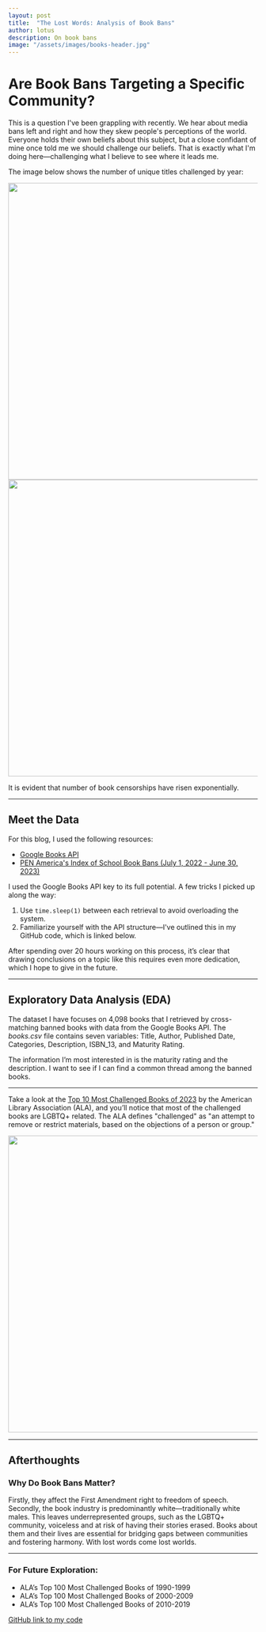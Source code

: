 ```yaml
---
layout: post
title:  "The Lost Words: Analysis of Book Bans"
author: lotus
description: On book bans   
image: "/assets/images/books-header.jpg"
---
```

# Are Book Bans Targeting a Specific Community?  
This is a question I've been grappling with recently. We hear about media bans left and right and how they skew people's perceptions of the world. Everyone holds their own beliefs about this subject, but a close confidant of mine once told me we should challenge our beliefs. That is exactly what I'm doing here—challenging what I believe to see where it leads me.

The image below shows the number of unique titles challenged by year: 

<img src="{{site.url}}/{{site.baseurl}}/assets/images/censorship-on-the-rise.jpg" alt="" style="width:600px;"/>
<img src="{{site.url}}/{{site.baseurl}}/assets/images/number-of-challenged.jpg" alt="" style="width:600px;"/>

It is evident that number of book censorships have risen exponentially.

---

## Meet the Data  
For this blog, I used the following resources:  
* <a href="https://developers.google.com/books/docs/overview" target="_blank">Google Books API</a>
* <a href="https://pen.org/book-bans/pen-america-index-of-school-book-bans-2023-2024/https://developers.google.com/books/docs/overview" target="_blank">PEN America's Index of School Book Bans (July 1, 2022 - June 30, 2023)</a> 

I used the Google Books API key to its full potential. A few tricks I picked up along the way:  
1. Use `time.sleep(1)` between each retrieval to avoid overloading the system.  
2. Familiarize yourself with the API structure—I've outlined this in my GitHub code, which is linked below.

After spending over 20 hours working on this process, it’s clear that drawing conclusions on a topic like this requires even more dedication, which I hope to give in the future.

---

## Exploratory Data Analysis (EDA)  
The dataset I have focuses on 4,098 books that I retrieved by cross-matching banned books with data from the Google Books API. The *books.csv* file contains seven variables: Title, Author, Published Date, Categories, Description, ISBN_13, and Maturity Rating.  

The information I’m most interested in is the maturity rating and the description. I want to see if I can find a common thread among the banned books.

---

Take a look at the [Top 10 Most Challenged Books of 2023](https://www.ala.org/bbooks/frequentlychallengedbooks/top10) by the American Library Association (ALA), and you’ll notice that most of the challenged books are LGBTQ+ related. The ALA defines "challenged" as "an attempt to remove or restrict materials, based on the objections of a person or group."

<img src="{{site.url}}/{{site.baseurl}}/assets/images/books.jpg" alt="" style="width:600px;"/>

---

## Afterthoughts  
### Why Do Book Bans Matter?  
Firstly, they affect the First Amendment right to freedom of speech. Secondly, the book industry is predominantly white—traditionally white males. This leaves underrepresented groups, such as the LGBTQ+ community, voiceless and at risk of having their stories erased. Books about them and their lives are essential for bridging gaps between communities and fostering harmony. With lost words come lost worlds.

---

### For Future Exploration:  
* ALA’s Top 100 Most Challenged Books of 1990-1999  
* ALA’s Top 100 Most Challenged Books of 2000-2009  
* ALA’s Top 100 Most Challenged Books of 2010-2019

[GitHub link to my code](https://github.com/lotus-pad/blog-codes.git)
